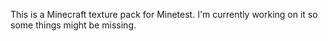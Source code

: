This is a Minecraft texture pack for Minetest. I'm currently working on it so some things might be missing.
